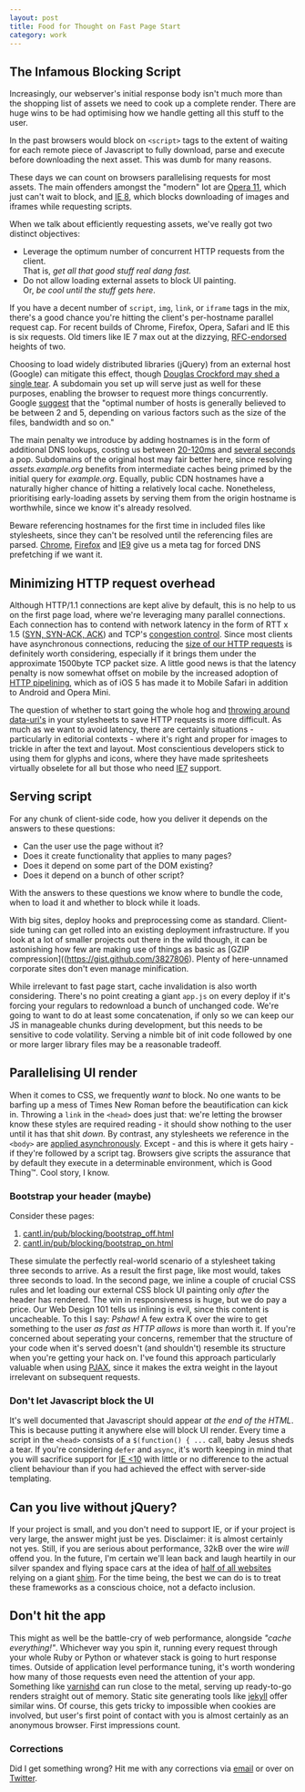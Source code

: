 ```yaml
---
layout: post
title: Food for Thought on Fast Page Start
category: work
---
```


## The Infamous Blocking Script

Increasingly, our webserver's initial response body isn't much more than the shopping list of assets we need to cook up a complete render. There are huge wins to be had optimising how we handle getting all this stuff to the user.

In the past browsers would block on <code>&lt;script&gt;</code> tags to the extent of waiting for each remote piece of Javascript to fully download, parse and execute before downloading the next asset. This was dumb for many reasons.

These days we can count on browsers parallelising requests for most assets. The main offenders amongst the "modern" lot are [Opera 11](http://www.browserscope.org/?category=network&ua=Opera%2011*), which just can't wait to block, and [IE 8](http://www.browserscope.org/?category=network&ua=IE%208*), which blocks downloading of images and iframes while requesting scripts.

When we talk about efficiently requesting assets, we've really got two distinct objectives:

* Leverage the optimum number of concurrent HTTP requests from the client.<br />That is, *get all that good stuff real dang fast.*
* Do not allow loading external assets to block UI painting.<br />Or, *be cool until the stuff gets here*.

If you have a decent number of <code>script</code>, <code>img</code>, <code>link</code>, or <code>iframe</code> tags in the mix, there's a good chance you're hitting the client's per-hostname parallel request cap. For recent builds of Chrome, Firefox, Opera, Safari and IE this is six requests. Old timers like IE 7 max out at the dizzying, [RFC-endorsed](http://www.w3.org/Protocols/rfc2616/rfc2616-sec8.html#sec8.1.4) heights of two.

Choosing to load widely distributed libraries (jQuery) from an external host (Google) can mitigate this effect, though [Douglas Crockford may shed a single tear](https://github.com/douglascrockford/JSON-js/blob/master/json2.js#L15). A subdomain you set up will serve just as well for these purposes, enabling the browser to request more things concurrently. Google [suggest](https://developers.google.com/speed/docs/best-practices/rtt) that the "optimal number of hosts is generally believed to be between 2 and 5, depending on various factors such as the size of the files, bandwidth and so on."

The main penalty we introduce by adding hostnames is in the form of additional DNS lookups, costing us between [20-120ms](http://developer.yahoo.com/performance/rules.html) and [several seconds](http://www.chromium.org/developers/design-documents/dns-prefetching) a pop. Subdomains of the original host may fair better here, since resolving *assets.example.org* benefits from intermediate caches being primed by the initial query for *example.org*. Equally, public CDN hostnames have a naturally higher chance of hitting a relatively local cache. Nonetheless, prioritising early-loading assets by serving them from the origin hostname is worthwhile, since we know it's already resolved.

Beware referencing hostnames for the first time in included files like stylesheets, since they can't be resolved until the referencing files are parsed. [Chrome](http://www.chromium.org/developers/design-documents/dns-prefetching), [Firefox](https://developer.mozilla.org/en-US/docs/Controlling_DNS_prefetching) and [IE9](http://blogs.msdn.com/b/ie/archive/2011/03/17/internet-explorer-9-network-performance-improvements.aspx) give us a meta tag for forced DNS prefetching if we want it.

## Minimizing HTTP request overhead

Although HTTP/1.1 connections are kept alive by default, this is no help to us on the first page load, where we're leveraging many parallel connections. Each connection has to contend with network latency in the form of RTT x 1.5 ([SYN, SYN-ACK, ACK](http://en.wikipedia.org/wiki/Transmission_Control_Protocol#Connection_establishment)) and TCP's [congestion control](http://tools.ietf.org/html/rfc5681). Since most clients have asynchronous connections, reducing the [size of our HTTP requests](https://developers.google.com/speed/docs/best-practices/request) is definitely worth considering, especially if it brings them under the approximate 1500byte TCP packet size. A little good news is that the latency penalty is now somewhat offset on mobile by the increased adoption of [HTTP pipelining](http://www.w3.org/Protocols/rfc2616/rfc2616-sec8.html), which as of iOS 5 has made it to Mobile Safari in addition to Android and Opera Mini.

The question of whether to start going the whole hog and [throwing around data-uri's](https://gist.github.com/3828068) in your stylesheets to save HTTP requests is more difficult. As much as we want to avoid latency, there are certainly situations - particularly in editorial contexts - where it's right and proper for images to trickle in after the text and layout. Most conscientious developers stick to using them for glyphs and icons, where they have made spritesheets virtually obselete for all but those who need [IE7](http://www.phpied.com/mhtml-when-you-need-data-uris-in-ie7-and-under/) support.

## Serving script

For any chunk of client-side code, how you deliver it depends on the answers to these questions:

* Can the user use the page without it?
* Does it create functionality that applies to many pages?
* Does it depend on some part of the DOM existing?
* Does it depend on a bunch of other script?

With the answers to these questions we know where to bundle the code, when to load it and whether to block while it loads.

With big sites, deploy hooks and preprocessing come as standard. Client-side tuning can get rolled into an existing deployment infrastructure. If you look at a lot of smaller projects out there in the wild though, it can be astonishing how few are making use of things as basic as [GZIP compression]((https://gist.github.com/3827806). Plenty of here-unnamed corporate sites don't even manage minification.

While irrelevant to fast page start, cache invalidation is also worth considering. There's no point creating a giant <code>app.js</code> on every deploy if it's forcing your regulars to redownload a bunch of unchanged code. We're going to want to do at least some concatenation, if only so we can keep our JS in manageable chunks during development, but this needs to be sensitive to code volatility. Serving a nimble bit of init code followed by one or more larger library files may be a reasonable tradeoff.

## Parallelising UI render

When it comes to CSS, we frequently *want* to block. No one wants to be barfing up a mess of Times New Roman before the beautification can kick in. Throwing a <code>link</code> in the <code>&lt;head&gt;</code> does just that: we're letting the browser know these styles are required reading - it should show nothing to the user until it has that shit *down.* By contrast, any stylesheets we reference in the <code>&lt;body&gt;</code> are <a href="http://cantl.in/pub/blocking/css/">applied asynchronously</a>. Except - and this is where it gets hairy - if they're followed by a script tag. Browsers give scripts the assurance that by default they execute in a determinable environment, which is Good Thing&trade;. Cool story, I know.

### Bootstrap your header (maybe)

Consider these pages:

1. [cantl.in/pub/blocking/bootstrap_off.html](http://cantl.in/pub/blocking/bootstrap_off.html)
2. [cantl.in/pub/blocking/bootstrap_on.html](http://cantl.in/pub/blocking/bootstrap_on.html)

These simulate the perfectly real-world scenario of a stylesheet taking three seconds to arrive. As a result the first page, like most would, takes three seconds to load. In the second page, we inline a couple of crucial CSS rules and let loading our external CSS block UI painting only *after* the header has rendered. The win in responsiveness is huge, but we do pay a price. Our Web Design 101 tells us inlining is evil, since this content is uncacheable. To this I say: *Pshaw!* A few extra K over the wire to get something to the user *as fast as HTTP allows* is more than worth it. If you're concerned about seperating your concerns, remember that the structure of your code when it's served doesn't (and shouldn't) resemble its structure when you're getting your hack on. I've found this approach particularly valuable when using [PJAX](http://pjax.heroku.com/), since it makes the extra weight in the layout irrelevant on subsequent requests.

### Don't let Javascript block the UI

It's well documented that Javascript should appear *at the end of the HTML*. This is because putting it anywhere else will block UI render. Every time a script in the <code>&lt;head&gt;</code> consists of a <code>$(function() { ...</code> call, baby Jesus sheds a tear. If you're considering <code>defer</code> and <code>async</code>, it's worth keeping in mind that you will sacrifice support for [IE &lt;10](http://caniuse.com/#feat=script-async) with little or no difference to the actual client behaviour than if you had achieved the effect with server-side templating.

## Can you live without jQuery?

If your project is small, and you don't need to support IE, or if your project is very large, the answer might just be yes. Disclaimer: it is almost certainly not yes. Still, if you are serious about performance, 32kB over the wire *will* offend you. In the future, I'm certain we'll lean back and laugh heartily in our silver spandex and flying space cars at the idea of [half of all websites](http://www.theregister.co.uk/2012/08/14/jquery_used_by_half_of_all_websites/) relying on a giant <a href="http://en.wikipedia.org/wiki/Shim_(computing)">shim</a>. For the time being, the best we can do is to treat these frameworks as a conscious choice, not a defacto inclusion.

## Don't hit the app

This might as well be the battle-cry of web performance, alongside *"cache everything!"*. Whichever way you spin it, running every request through your whole Ruby or Python or whatever stack is going to hurt response times. Outside of application level performance tuning, it's worth wondering how many of those requests even need the attention of your app. Something like [varnishd](https://www.varnish-cache.org/) can run close to the metal, serving up ready-to-go renders straight out of memory. Static site generating tools like [jekyll](https://github.com/mojombo/jekyll) offer similar wins.  Of course, this gets tricky to impossible when cookies are involved, but user's first point of contact with you is almost certainly as an anonymous browser. First impressions count.

### Corrections

Did I get something wrong? Hit me with any corrections via <a href="mailto:cantlin@ashrowan.com">email</a> or over on <a href="http://twitter.com/cantlin">Twitter</a>.

<!-- When every bit of Javascript in a project begins <code>$(function() {...</code>, something is amiss. Sure, there are reasons we might want to do that, but for too many <code>DOMContentLoaded</code> seems to be merely the defacto starting place. A script's goal should generally be to execute at the first moment it won't break, and in a world where it commonly constructs its own DOM, this can often be right away. The question to ask is *what is the desired execution context for this code*. Serving it at the right time trumps programmatically delaying execution.


I don't need to tell you to minify that shit. I don't need to tell you to GZIP it. <span style="font-size:12px;">If you're not doing any of the last three things, anything else I have to say is so much piss in the wind until you sort that shit out.</span>

Loading Javascript is not a simple matter, especially on large projects.


More staggering than this is how many hundreds of articles exist firmly instructing developers to , all of which are ignored.


Some script does need a complete DOM to work with, particularly if you're doing the bulk of your templating on the server side. But: in a world where much JS is minimally coupled to the initial DOM, and commonly responsible for constructing its own UI, executing as soon as we can 

In a world where script is minimally coupled to the initial DOM, and commonly responsible for constructing its own UI, it generally

Not only does it allow you the laziness of including your Javascript before it's time for it to execute, it can imply hard coupling between the rendered DOM and the Javascript. In a world where our JS is as often as not *building* the DOM.


Simply put, the responsiveness of a UI is a measure of how long it takes something to happen after a user has done something. Your website has an invisible button, called "Open this website", which is the first button every user presses, one way or another. How fast we start is everything - 


People got all kinds of upset about the notorious "FOUT" caused by text using a remote @font-face being rendered before the font file had loaded

Stylesheets and scripts may download in paralell, but how they impact page render is a very different matter. In Chrome, IE and Safari, a CSS link tag in the <code>&lt;head&gt;</code> will completely block page render. You might think is would be a good thing - no one wants a mess of Times New Roman flooding the page before the CSS can kick in. Still, I contend that really, we can do better than this. Show a spinner, your page background colour or your logo: anything to let the user know *it's working*. Drop an <code>&lt;img style="background:url(data-uri..." /&gt;</code> if you have to, that little bit of uncacheable inline data pails in comparison to all those bits of network latency your page is waiting on. -->
